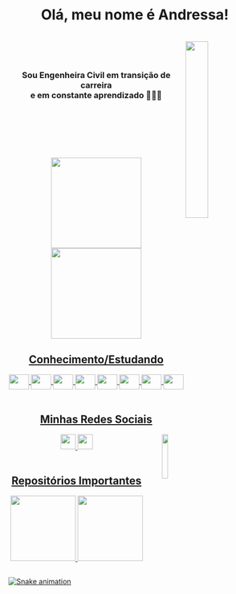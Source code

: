 <h1 align="center"> Olá, meu nome é Andressa! </h1>
<div>
  <br>
  <img align="right" src="https://64.media.tumblr.com/fe8562deba2ce1791f2c8af08a622da9/tumblr_mkrnrhTB6j1r998ieo1_500.gif" height="30%" width="30%"/>
  <br>
  <br>
  <h3 align="center">Sou Engenheira Civil em transição de carreira <br>e em constante aprendizado ✌🏽✨</h3> 
</div>

<br>
<br>
<br>
<br>

##

<div align="center">
  <a href="https://github.com/Andressavcon">
  <img height="180em" src="https://github-readme-stats.vercel.app/api?username=andressavcon&count_private=true&show_icons=true&theme=radical"/> 
  <img height="180em" src="https://github-readme-stats.vercel.app/api/top-langs/?username=andressavcon&layout=compact&theme=radical"/>
</div>

<h2 align="center">Conhecimento/Estudando</h2>
<div align="center" style="display: inline_block">
  <img align="center" src="https://cdn.jsdelivr.net/gh/devicons/devicon/icons/html5/html5-plain-wordmark.svg" height="30" width="40"/>
  <img align="center" src="https://cdn.jsdelivr.net/gh/devicons/devicon/icons/css3/css3-plain-wordmark.svg" height="30" width="40"/>
  <img align="center" src="https://cdn.jsdelivr.net/gh/devicons/devicon/icons/javascript/javascript-plain.svg" height="30" width="40"/>
  <img align="center" src="https://cdn.jsdelivr.net/gh/devicons/devicon/icons/typescript/typescript-plain.svg" height="30" width="40"/>
  <img align="center" src="https://cdn.jsdelivr.net/gh/devicons/devicon/icons/angularjs/angularjs-plain.svg" height="30" width="40"/>
  <img align="center" src="https://cdn.jsdelivr.net/gh/devicons/devicon/icons/java/java-original.svg" height="30" width="40"/>
  <img align="center" src="https://cdn.jsdelivr.net/gh/devicons/devicon/icons/spring/spring-original.svg" height="30" width="40"/>
  <img align="center" src="https://cdn.jsdelivr.net/gh/devicons/devicon/icons/mysql/mysql-plain.svg" height="30" width="40"/>
</div>

<br>
<h2 align="center">Minhas Redes Sociais</h2>
<div align="center">
  <a href="https://www.linkedin.com/in/andressavcon">
  <img src='https://img.shields.io/badge/LinkedIn-0077B5?style=for-the-badge&logo=linkedin&logoColor=white' height='30'>
  
  <a href="https://www.instagram.com/andressavcon">
  <img src='https://img.shields.io/badge/Instagram-E4405F?style=for-the-badge&logo=instagram&logoColor=white' height='30'>
  
  <img align="right" src="https://64.media.tumblr.com/dd763aa8a49d4889f33039ce6cf099cd/tumblr_mlot901XhS1so5mxwo1_500.gif" height="15%" width="15%"/>
</div>

<br>

<h2 align="center">Repositórios Importantes</h2>
<div align="center">  
  <a href="https://github.com/Andressavcon/interface-pag-inicial-instagram"/>
  <img height="130em" src="https://github-readme-stats.vercel.app/api/pin/?username=andressavcon&repo=interface-pag-inicial-instagram&theme=radical"/>
  
  <a href="https://github.com/Andressavcon/desafio-dio-poo"/>
  <img height="130em" src="https://github-readme-stats.vercel.app/api/pin/?username=andressavcon&repo=desafio-dio-poo&theme=radical"/>
</div>

##

![Snake animation](https://github.com/andressavcon/andressavcon/blob/output/github-contribution-grid-snake.svg)
